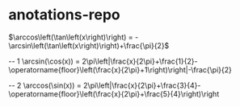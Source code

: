 # anotations-repo

$\arccos\left(\tan\left(x\right)\right) = -\arcsin\left(\tan\left(x\right)\right)+\frac{\pi}{2}$

-- 1
\arcsin(\cos(x)) = 2\pi\left|\frac{x}{2\pi}+\frac{1}{2}-\operatorname{floor}\left(\frac{x}{2\pi}+1\right)\right|-\frac{\pi}{2}

-- 2 
\arccos(\sin(x)) = 2\pi\left|\frac{x}{2\pi}+\frac{3}{4}-\operatorname{floor}\left(\frac{x}{2\pi}+\frac{5}{4}\right)\right




